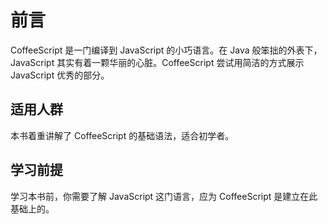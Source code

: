 # 前言

CoffeeScript 是一门编译到 JavaScript 的小巧语言。在 Java 般笨拙的外表下，JavaScript 其实有着一颗华丽的心脏。CoffeeScript 尝试用简洁的方式展示 JavaScript 优秀的部分。

## 适用人群

本书着重讲解了 CoffeeScript 的基础语法，适合初学者。

## 学习前提

学习本书前，你需要了解 JavaScript 这门语言，应为 CoffeeScript 是建立在此基础上的。